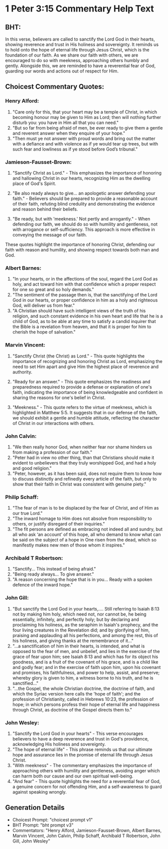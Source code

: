 # 1 Peter 3:15 Commentary Help Text

## BHT:
In this verse, believers are called to sanctify the Lord God in their hearts, showing reverence and trust in His holiness and sovereignty. It reminds us to hold onto the hope of eternal life through Jesus Christ, which is the foundation of our faith. As we share our faith with others, we are encouraged to do so with meekness, approaching others humbly and gently. Alongside this, we are reminded to have a reverential fear of God, guarding our words and actions out of respect for Him.

## Choicest Commentary Quotes:
### Henry Alford:
1. "Care only for this, that your heart may be a temple of Christ, in which becoming honour may be given to Him as Lord; then will nothing further disturb you: you have in Him all that you can need."
2. "But so far from being afraid of men, be ever ready to give them a gentle and reverent answer when they enquire of your hope."
3. "Then must ye not answer with proud words and bring out the matter with a defiance and with violence as if ye would tear up trees, but with such fear and lowliness as if ye stood before God’s tribunal."

### Jamieson-Fausset-Brown:
1. "Sanctify Christ as Lord." - This emphasizes the importance of honoring and hallowing Christ in our hearts, recognizing Him as the dwelling place of God's Spirit.

2. "Be also ready always to give... an apologetic answer defending your faith." - Believers should be prepared to provide a reasonable account of their faith, refuting blind credulity and demonstrating the evidence and reason behind their beliefs.

3. "Be ready, but with 'meekness.' Not pertly and arrogantly." - When defending our faith, we should do so with humility and gentleness, not with arrogance or self-sufficiency. This approach is more effective in conveying the message of our faith.

These quotes highlight the importance of honoring Christ, defending our faith with reason and humility, and showing respect towards both man and God.

### Albert Barnes:
1. "In your hearts, or in the affections of the soul, regard the Lord God as holy, and act toward him with that confidence which a proper respect for one so great and so holy demands."
2. "The sentiment of the passage then is, that the sanctifying of the Lord God in our hearts, or proper confidence in him as a holy and righteous God, will deliver us from fear."
3. "A Christian should have such intelligent views of the truth of his religion, and such constant evidence in his own heart and life that he is a child of God, as to be able at any time to satisfy a candid inquirer that the Bible is a revelation from heaven, and that it is proper for him to cherish the hope of salvation."

### Marvin Vincent:
1. "Sanctify Christ (the Christ) as Lord." - This quote highlights the importance of recognizing and honoring Christ as Lord, emphasizing the need to set Him apart and give Him the highest place of reverence and authority.

2. "Ready for an answer." - This quote emphasizes the readiness and preparedness required to provide a defense or explanation of one's faith, indicating the importance of being knowledgeable and confident in sharing the reasons for one's belief in Christ.

3. "Meekness." - This quote refers to the virtue of meekness, which is highlighted in Matthew 5:5. It suggests that in our defense of the faith, we should exhibit a gentle and humble attitude, reflecting the character of Christ in our interactions with others.

### John Calvin:
1. "We then really honor God, when neither fear nor shame hinders us from making a profession of our faith."
2. "Peter had in view no other thing, than that Christians should make it evident to unbelievers that they truly worshipped God, and had a holy and good religion."
3. "Peter, however, as it has been said, does not require them to know how to discuss distinctly and refinedly every article of the faith, but only to show that their faith in Christ was consistent with genuine piety."

### Philip Schaff:
1. "The fear of man is to be displaced by the fear of Christ, and of Him as our true Lord." 
2. "The inward homage to Him does not absolve from responsibility to others, or justify disregard of their inquiries."
3. "The fit persons are defined as embracing not indeed all and sundry, but all who ask ‘an account’ of this hope, all who demand to know what can be said on the subject of a hope in One risen from the dead, which so manifestly makes new men of those whom it inspires."

### Archibald T Robertson:
1. "Sanctify... This instead of being afraid." 
2. "Being ready always... To give answer." 
3. "A reason concerning the hope that is in you... Ready with a spoken defence of the inward hope."

### John Gill:
1. "But sanctify the Lord God in your hearts,.... Still referring to Isaiah 8:13 not by making him holy, which need not, nor cannot be, he being essentially, infinitely, and perfectly holy; but by declaring and proclaiming his holiness, as the seraphim in Isaiah's prophecy, and the four living creatures in the Revelation did; and by glorifying of him, praising and applauding all his perfections, and among the rest, this of his holiness, and giving thanks at the remembrance of it..."
2. "...a sanctification of him in their hearts, is intended, and what is opposed to the fear of men, and unbelief, and lies in the exercise of the grace of fear upon him; see Isaiah 8:13 and which has for its object his goodness, and is a fruit of the covenant of his grace, and is a child like and godly fear; and in the exercise of faith upon him, upon his covenant and promises, his faithfulness, and power to help, assist, and preserve; whereby glory is given to him, a witness borne to his truth, and he is sanctified..."
3. "...the Gospel, the whole Christian doctrine, the doctrine of faith, and which the Syriac version here calls the 'hope of faith'; and the profession of Christianity, called in Hebrews 10:23, the profession of hope; in which persons profess their hope of eternal life and happiness through Christ, as doctrine of the Gospel directs them to."

### John Wesley:
1. "Sanctify the Lord God in your hearts" - This verse encourages believers to have a deep reverence and trust in God's providence, acknowledging His holiness and sovereignty.
2. "The hope of eternal life" - This phrase reminds us that our ultimate hope and assurance lies in the promise of eternal life through Jesus Christ.
3. "With meekness" - The commentary emphasizes the importance of approaching others with humility and gentleness, avoiding anger which can harm both our cause and our own spiritual well-being.
4. "And fear" - This quote highlights the need for a reverential fear of God, a genuine concern for not offending Him, and a self-awareness to guard against speaking wrongly.


## Generation Details
- Choicest Prompt: "choicest prompt v1"
- BHT Prompt: "bht prompt v3"
- Commentators: "Henry Alford, Jamieson-Fausset-Brown, Albert Barnes, Marvin Vincent, John Calvin, Philip Schaff, Archibald T Robertson, John Gill, John Wesley"
